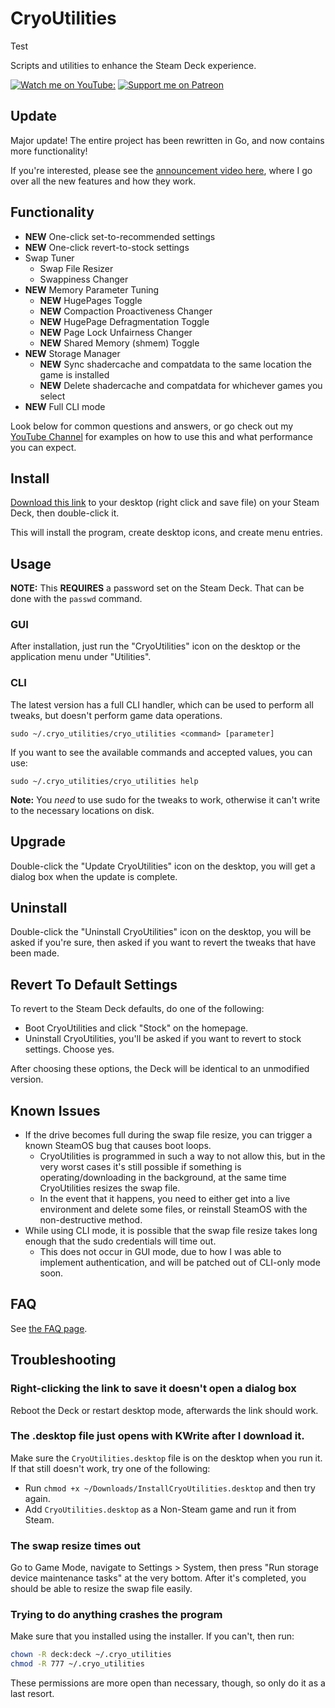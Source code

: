 # CryoUtilities



Test

Scripts and utilities to enhance the Steam Deck experience.

[![Watch me on YouTube:](https://img.shields.io/youtube/channel/subscribers/UCJ2wc4hCWI8bEki48Zv45fQ?color=%23FF0000&label=Subscribe%20on%20YouTube&style=flat-square)](https://www.youtube.com/@cryobyte33) [![Support me on Patreon](https://img.shields.io/endpoint.svg?url=https%3A%2F%2Fshieldsio-patreon.vercel.app%2Fapi%3Fusername%3Dcryobyte33%26type%3Dpatrons&style=flat)](https://patreon.com/cryobyte33)

## Update
Major update! The entire project has been rewritten in Go, and now contains more functionality!

If you're interested, please see the [announcement video here](https://youtu.be/C9EjXYZUqUs), where I go over all the new features and how they work.

## Functionality
* **NEW** One-click set-to-recommended settings
* **NEW** One-click revert-to-stock settings
* Swap Tuner
  * Swap File Resizer
  * Swappiness Changer
* **NEW** Memory Parameter Tuning
  * **NEW** HugePages Toggle
  * **NEW** Compaction Proactiveness Changer
  * **NEW** HugePage Defragmentation Toggle
  * **NEW** Page Lock Unfairness Changer
  * **NEW** Shared Memory (shmem) Toggle
* **NEW** Storage Manager
  * **NEW** Sync shadercache and compatdata to the same location the game is installed
  * **NEW** Delete shadercache and compatdata for whichever games you select
* **NEW** Full CLI mode

Look below for common questions and answers, or go check out my [YouTube Channel](https://www.youtube.com/@cryobyte33)
for examples on how to use this and what performance you can expect.

## Install
[Download this link](https://raw.githubusercontent.com/CryoByte33/steam-deck-utilities/main/InstallCryoUtilities.desktop)
to your desktop (right click and save file) on your Steam Deck, then double-click it.

This will install the program, create desktop icons, and create menu entries.

## Usage
**NOTE:** This **REQUIRES** a password set on the Steam Deck. That can be done with the `passwd` command.
### GUI
After installation, just run the "CryoUtilities" icon on the desktop or the application menu under "Utilities".

### CLI
The latest version has a full CLI handler, which can be used to perform all tweaks, but doesn't perform game data operations.
```
sudo ~/.cryo_utilities/cryo_utilities <command> [parameter]
```
If you want to see the available commands and accepted values, you can use:
```
sudo ~/.cryo_utilities/cryo_utilities help
```
**Note:** You _need_ to use sudo for the tweaks to work, otherwise it can't write to the necessary locations on disk.

## Upgrade
Double-click the "Update CryoUtilities" icon on the desktop, you will get a dialog box when the update is complete.

## Uninstall
Double-click the "Uninstall CryoUtilities" icon on the desktop, you will be asked if you're sure, then asked if you want
to revert the tweaks that have been made.

## Revert To Default Settings
To revert to the Steam Deck defaults, do one of the following:
* Boot CryoUtilities and click "Stock" on the homepage.
* Uninstall CryoUtilities, you'll be asked if you want to revert to stock settings. Choose yes.

After choosing these options, the Deck will be identical to an unmodified version.

## Known Issues
* If the drive becomes full during the swap file resize, you can trigger a known SteamOS bug that causes boot loops.
  * CryoUtilities is programmed in such a way to not allow this, but in the very worst cases it's still possible if something is operating/downloading in the background, at the same time CryoUtilities resizes the swap file.
  * In the event that it happens, you need to either get into a live environment and delete some files, or reinstall SteamOS with the non-destructive method.
* While using CLI mode, it is possible that the swap file resize takes long enough that the sudo credentials will time out.
  * This does not occur in GUI mode, due to how I was able to implement authentication, and will be patched out of CLI-only mode soon.

## FAQ
See [the FAQ page](https://github.com/CryoByte33/steam-deck-utilities/blob/main/docs/faq.md).

## Troubleshooting
### Right-clicking the link to save it doesn't open a dialog box
Reboot the Deck or restart desktop mode, afterwards the link should work.

### The .desktop file just opens with KWrite after I download it.
Make sure the `CryoUtilities.desktop` file is on the desktop when you run it. If that still doesn't work, try one of the following:
* Run `chmod +x ~/Downloads/InstallCryoUtilities.desktop` and then try again.
* Add `CryoUtilities.desktop` as a Non-Steam game and run it from Steam.

### The swap resize times out
Go to Game Mode, navigate to Settings > System, then press "Run storage device maintenance tasks" at the very bottom.
After it's completed, you should be able to resize the swap file easily.

### Trying to do anything crashes the program
Make sure that you installed using the installer. If you can't, then run:
```bash
chown -R deck:deck ~/.cryo_utilities
chmod -R 777 ~/.cryo_utilities
```
These permissions are more open than necessary, though, so only do it as a last resort.
